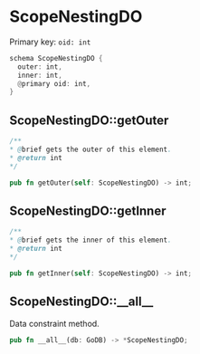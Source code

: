 # ScopeNestingDO

Primary key: `oid: int`

```rust
schema ScopeNestingDO {
  outer: int,
  inner: int,
  @primary oid: int,
}
```
## ScopeNestingDO::getOuter

```java
/**
* @brief gets the outer of this element.
* @return int
*/
```
```rust
pub fn getOuter(self: ScopeNestingDO) -> int;
```
## ScopeNestingDO::getInner

```java
/**
* @brief gets the inner of this element.
* @return int
*/
```
```rust
pub fn getInner(self: ScopeNestingDO) -> int;
```
## ScopeNestingDO::\_\_all\_\_

Data constraint method.

```rust
pub fn __all__(db: GoDB) -> *ScopeNestingDO;
```
